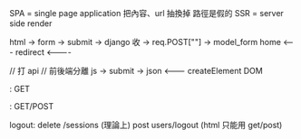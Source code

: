 SPA = single page application 把內容、url 抽換掉 路徑是假的
SSR = server side render

html -> form -> submit -> django 收 -> req.POST[""]
                                    -> model_form
     home  <--- redirect <----

// 打 api
// 前後端分離
js -> submit -> 
            json <---
            createElement
            DOM

<a>: GET
<form>: GET/POST

logout:
     delete /sessions (理論上)
     post users/logout (html 只能用 get/post)
